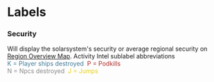 # Labels

### Security
Will display the solarsystem's security or average regional security on [Region Overview Map](https://eveeye.readthedocs.io/en/latest/map/layout/).
Activity Intel sublabel abbreviations<br><span style="color:#437c97">K = Player ships destroyed</span>&nbsp;&nbsp;<span style="color:#ac2d2d">P = Podkills</span><br><span style="color:#888888">N = Npcs destroyed</span>&nbsp;&nbsp;<span style="color:#e6cf18">J = Jumps</span>
<!--stackedit_data:
eyJoaXN0b3J5IjpbLTk5NTQ1NjkzLC0xMTg0NDYyNDM2LDE4Nj
U4MTI0NywxNjU1NjM4NTk5XX0=
-->